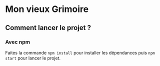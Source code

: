 # Mon vieux Grimoire


## Comment lancer le projet ? 

### Avec npm

Faites la commande `npm install` pour installer les dépendances puis `npm start` pour lancer le projet.
